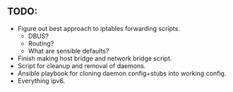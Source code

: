 ## TODO:

- Figure out best approach to iptables forwarding scripts.
  - DBUS?
  - Routing?
  - What are sensible defaults?
- Finish making host bridge and network bridge script.
- Script for cleanup and removal of daemons.
- Ansible playbook for cloning daemon config+stubs into working config.
- Everything ipv6.
